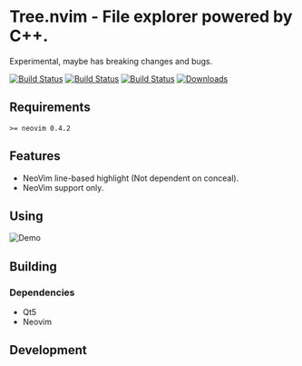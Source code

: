 # Tree.nvim - File explorer powered by C++.

Experimental, maybe has breaking changes and bugs.

[![Build Status](https://circleci.com/gh/zgpio/tree.nvim.svg?style=svg)](https://circleci.com/gh/zgpio/tree.nvim)
[![Build Status](https://ci.appveyor.com/api/projects/status/o1wpqwdyclyaffa4/branch/master?svg=true)](https://ci.appveyor.com/project/zgpio/tree-nvim/branch/master)
[![Build Status](https://travis-ci.org/zgpio/tree.nvim.svg?branch=master)](https://travis-ci.org/zgpio/tree.nvim)
[![Downloads](https://img.shields.io/github/downloads/zgpio/tree.nvim/total)](https://github.com/zgpio/tree.nvim/releases)

## Requirements
`>= neovim 0.4.2`

## Features
- NeoVim line-based highlight (Not dependent on conceal).
- NeoVim support only.

## Using
![Demo](https://user-images.githubusercontent.com/19503791/67631779-98fdc080-f8d5-11e9-9688-d0e81e41d338.png)


## Building

### Dependencies
* Qt5
* Neovim

## Development

